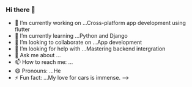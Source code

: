 ### Hi there 👋

- 🔭 I’m currently working on ...Cross-platform app development using flutter
- 🌱 I’m currently learning ...Python and Django
- 👯 I’m looking to collaborate on ...App development
- 🤔 I’m looking for help with ...Mastering backend intergration
- 💬 Ask me about ...
- 📫 How to reach me: ...
- 😄 Pronouns: ...He
- ⚡ Fun fact: ...My love for cars is immense.
-->
